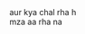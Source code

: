 

<html>
<head>
<title>
very hungry
</title>
</head>
<body>
aur kya chal rha h
<br>
mza aa rha na
</body>
</html>



